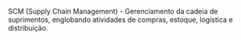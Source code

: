 SCM (Supply Chain Management) - Gerenciamento da cadeia de suprimentos, englobando atividades de compras, estoque, logística e distribuição.